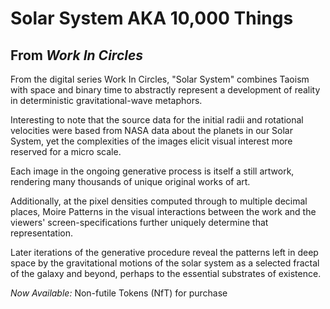 # Solar System AKA 10,000 Things

## From *Work In Circles*

From the digital series Work In Circles, "Solar System" combines Taoism with space and binary time to abstractly represent a development of reality in deterministic gravitational-wave metaphors.

Interesting to note that the source data for the initial radii and rotational velocities were based from NASA data about the planets in our Solar System, yet the complexities of the images elicit visual interest more reserved for a micro scale.

Each image in the ongoing generative process is itself a still artwork, rendering many thousands of unique original works of art.

Additionally, at the pixel densities computed through to multiple decimal places, Moire Patterns in the visual interactions between the work and the viewers' screen-specifications further uniquely determine that representation.

Later iterations of the generative procedure reveal the patterns left in deep space by the gravitational motions of the solar system as a selected fractal of the galaxy and beyond, perhaps to the essential substrates of existence.

*Now Available:* Non-futile Tokens (NfT) for purchase